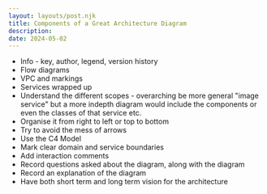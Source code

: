 ```yaml
---
layout: layouts/post.njk
title: Components of a Great Architecture Diagram
description:
date: 2024-05-02
---
```


- Info - key, author, legend, version history
- Flow diagrams
- VPC and markings
- Services wrapped up
- Understand the different scopes - overarching be more general "image service" but a more indepth diagram would include the components or even the classes of that service etc.
- Organise it from right to left or top to bottom
- Try to avoid the mess of arrows
- Use the C4 Model
- Mark clear domain and service boundaries
- Add interaction comments
- Record questions asked about the diagram, along with the diagram
- Record an explanation of the diagram
- Have both short term and long term vision for the architecture
